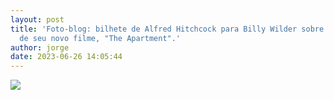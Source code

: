 ```yaml
---
layout: post
title: 'Foto-blog: bilhete de Alfred Hitchcock para Billy Wilder sobre a estreia
  de seu novo filme, "The Apartment".'
author: jorge
date: 2023-06-26 14:05:44
---
```

![](/uploads/captura-de-tela-2023-06-26-às-14.04.33.png)